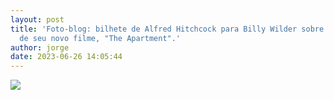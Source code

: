 ```yaml
---
layout: post
title: 'Foto-blog: bilhete de Alfred Hitchcock para Billy Wilder sobre a estreia
  de seu novo filme, "The Apartment".'
author: jorge
date: 2023-06-26 14:05:44
---
```

![](/uploads/captura-de-tela-2023-06-26-às-14.04.33.png)